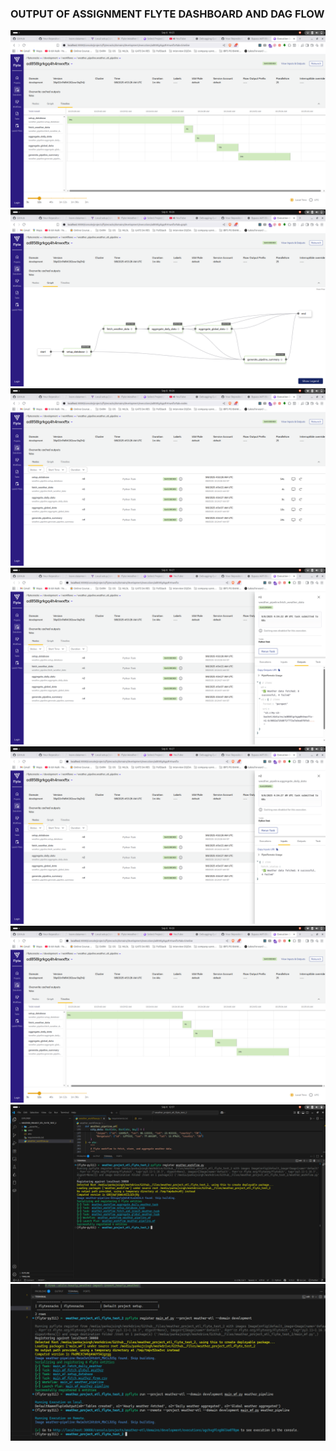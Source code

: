 ### OUTPUT OF ASSIGNMENT FLYTE DASHBOARD AND DAG FLOW

<img src="./Output_flyte_project/a.png">
<img src="./Output_flyte_project/b.png">
<img src="./Output_flyte_project/c.png">
<img src="./Output_flyte_project/d.png">
<img src="./Output_flyte_project/e.png">
<img src="./Output_flyte_project/f.png">
<img src="./Output_flyte_project/g.png">
<img src="./Output_flyte_project/h.png">